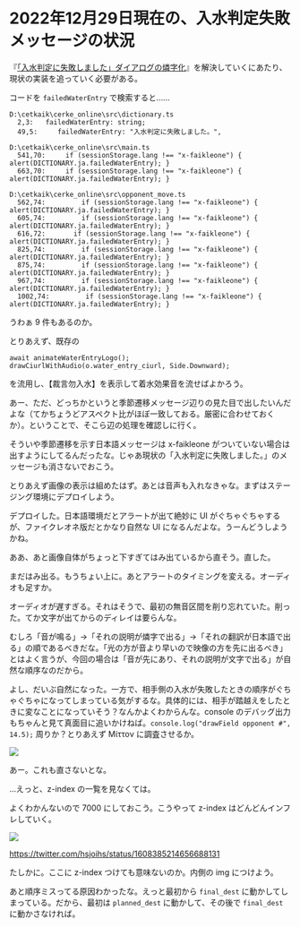 # 2022年12月29日現在の、入水判定失敗メッセージの状況

『[「入水判定に失敗しました」ダイアログの燐字化](https://github.com/jurliyuuri/cerke_online_alpha/issues/460)』を解決していくにあたり、現状の実装を追っていく必要がある。

コードを `failedWaterEntry` で検索すると……

```
D:\cetkaik\cerke_online\src\dictionary.ts
  2,3:   failedWaterEntry: string;
  49,5:     failedWaterEntry: "入水判定に失敗しました。",

D:\cetkaik\cerke_online\src\main.ts
  541,70:     if (sessionStorage.lang !== "x-faikleone") { alert(DICTIONARY.ja.failedWaterEntry); }
  663,70:     if (sessionStorage.lang !== "x-faikleone") { alert(DICTIONARY.ja.failedWaterEntry); }

D:\cetkaik\cerke_online\src\opponent_move.ts
  562,74:         if (sessionStorage.lang !== "x-faikleone") { alert(DICTIONARY.ja.failedWaterEntry); }
  605,74:         if (sessionStorage.lang !== "x-faikleone") { alert(DICTIONARY.ja.failedWaterEntry); }
  616,72:       if (sessionStorage.lang !== "x-faikleone") { alert(DICTIONARY.ja.failedWaterEntry); }
  825,74:         if (sessionStorage.lang !== "x-faikleone") { alert(DICTIONARY.ja.failedWaterEntry); }
  875,74:         if (sessionStorage.lang !== "x-faikleone") { alert(DICTIONARY.ja.failedWaterEntry); }
  967,74:         if (sessionStorage.lang !== "x-faikleone") { alert(DICTIONARY.ja.failedWaterEntry); }
  1002,74:         if (sessionStorage.lang !== "x-faikleone") { alert(DICTIONARY.ja.failedWaterEntry); }
```

うわぁ 9 件もあるのか。

とりあえず、既存の

```
await animateWaterEntryLogo();
drawCiurlWithAudio(o.water_entry_ciurl, Side.Downward);
```

を流用し、【裁言勿入水】を表示して着水効果音を流せばよかろう。

あー、ただ、どっちかというと季節遷移メッセージ辺りの見た目で出したいんだよな（てかちょうどアスペクト比がほぼ一致しておる。厳密に合わせておくか）。ということで、そこら辺の処理を確認しに行く。

そういや季節遷移を示す日本語メッセージは x-faikleone がついていない場合は出すようにしてるんだったな。じゃあ現状の「入水判定に失敗しました。」のメッセージも消さないでおこう。

とりあえず画像の表示は組めたはず。あとは音声も入れなきゃな。まずはステージング環境にデプロイしよう。

デプロイした。日本語環境だとアラートが出て絶妙に UI がぐちゃぐちゃするが、ファイクレオネ版だとかなり自然な UI になるんだよな。うーんどうしようかね。

ああ、あと画像自体がちょっと下すぎてはみ出ているから直そう。直した。

まだはみ出る。もうちょい上に。あとアラートのタイミングを変える。オーディオも足すか。

オーディオが遅すぎる。それはそうで、最初の無音区間を削り忘れていた。削った。てか文字が出てからのディレイは要らんな。

むしろ「音が鳴る」→「それの説明が燐字で出る」→「それの翻訳が日本語で出る」の順であるべきだな。「光の方が音より早いので映像の方を先に出るべき」とはよく言うが、今回の場合は「音が先にあり、それの説明が文字で出る」が自然な順序なのだから。

よし、だいぶ自然になった。一方で、相手側の入水が失敗したときの順序がぐちゃぐちゃになってしまっている気がするな。具体的には、相手が踏越えをしたときに変なことになっていそう？なんかよくわからんな。console のデバッグ出力もちゃんと見て真面目に追いかけねば。`console.log("drawField opponent #", 14.5);` 周りか？とりあえず Μίττον に調査させるか。

![](https://cdn.discordapp.com/attachments/668122592720322570/1057933021984079912/IMG_1287.png)

あー。これも直さないとな。

…えっと、z-index の一覧を見なくては。

よくわかんないので 7000 にしておこう。こうやって z-index はどんどんインフレしていく。

![](https://cdn.discordapp.com/attachments/668122592720322570/1057944774751043668/z-index.png)

https://twitter.com/hsjoihs/status/1608385214656688131

たしかに。ここに z-index つけても意味ないのか。内側の img につけよう。

あと順序ミスってる原因わかったな。えっと最初から `final_dest` に動かしてしまっている。だから、最初は `planned_dest` に動かして、その後で `final_dest` に動かさなければ。
